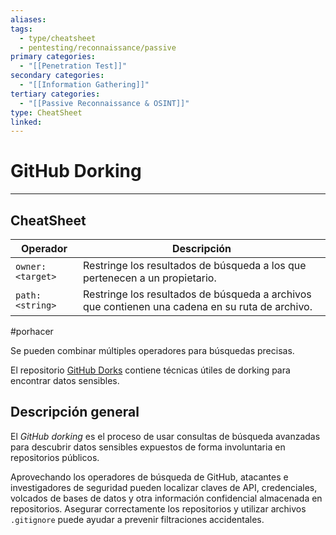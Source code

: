 ```yaml
---
aliases:
tags:
  - type/cheatsheet
  - pentesting/reconnaissance/passive
primary categories:
  - "[[Penetration Test]]"
secondary categories:
  - "[[Information Gathering]]"
tertiary categories:
  - "[[Passive Reconnaissance & OSINT]]"
type: CheatSheet
linked:
---
```

# GitHub Dorking

***

## CheatSheet

| **Operador**     | **Descripción**                                                                                 |
| ---------------- | ----------------------------------------------------------------------------------------------- |
| `owner:<target>` | Restringe los resultados de búsqueda a los que pertenecen a un propietario.                     |
| `path:<string>`  | Restringe los resultados de búsqueda a archivos que contienen una cadena en su ruta de archivo. |

#porhacer 

Se pueden combinar múltiples operadores para búsquedas precisas.

El repositorio [GitHub Dorks](https://github.com/techgaun/github-dorks) contiene técnicas útiles de dorking para encontrar datos sensibles.

## Descripción general

El _GitHub dorking_ es el proceso de usar consultas de búsqueda avanzadas para descubrir datos sensibles expuestos de forma involuntaria en repositorios públicos.

Aprovechando los operadores de búsqueda de GitHub, atacantes e investigadores de seguridad pueden localizar claves de API, credenciales, volcados de bases de datos y otra información confidencial almacenada en repositorios. Asegurar correctamente los repositorios y utilizar archivos `.gitignore` puede ayudar a prevenir filtraciones accidentales.